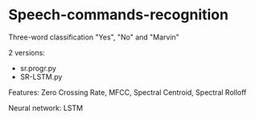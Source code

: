 # Speech-commands-recognition

Three-word classification
"Yes", "No" and "Marvin"

2 versions:
  - sr.progr.py
  - SR-LSTM.py

Features: Zero Crossing Rate, MFCC, Spectral Centroid, Spectral Rolloff

Neural network: LSTM
